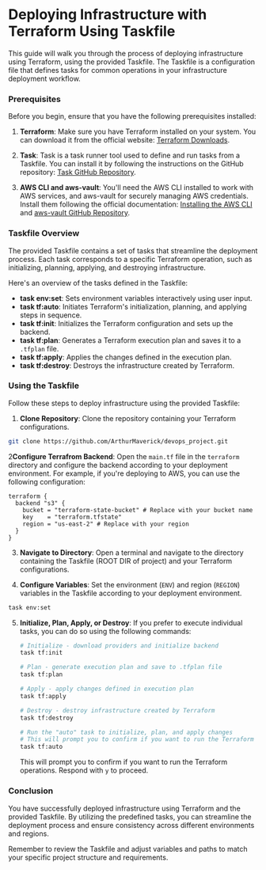 # Deploying Infrastructure with Terraform Using Taskfile

This guide will walk you through the process of deploying infrastructure using Terraform, using the provided Taskfile. The Taskfile is a configuration file that defines tasks for common operations in your infrastructure deployment workflow.

### Prerequisites

Before you begin, ensure that you have the following prerequisites installed:

1. **Terraform**: Make sure you have Terraform installed on your system. You can download it from the official website: [Terraform Downloads](https://www.terraform.io/downloads.html).

2. **Task**: Task is a task runner tool used to define and run tasks from a Taskfile. You can install it by following the instructions on the GitHub repository: [Task GitHub Repository](https://github.com/go-task/task).

3. **AWS CLI and aws-vault**: You'll need the AWS CLI installed to work with AWS services, and aws-vault for securely managing AWS credentials. Install them following the official documentation: [Installing the AWS CLI](https://docs.aws.amazon.com/cli/latest/userguide/install-cliv2.html) and [aws-vault GitHub Repository](https://github.com/99designs/aws-vault).

### Taskfile Overview

The provided Taskfile contains a set of tasks that streamline the deployment process. Each task corresponds to a specific Terraform operation, such as initializing, planning, applying, and destroying infrastructure.

Here's an overview of the tasks defined in the Taskfile:

- **task env:set**: Sets environment variables interactively using user input.
- **task tf:auto**: Initiates Terraform's initialization, planning, and applying steps in sequence.
- **task tf:init**: Initializes the Terraform configuration and sets up the backend.
- **task tf:plan**: Generates a Terraform execution plan and saves it to a `.tfplan` file.
- **task tf:apply**: Applies the changes defined in the execution plan.
- **task tf:destroy**: Destroys the infrastructure created by Terraform.

### Using the Taskfile

Follow these steps to deploy infrastructure using the provided Taskfile:

1. **Clone Repository**: Clone the repository containing your Terraform configurations.
```bash
git clone https://github.com/ArthurMaverick/devops_project.git
```
2**Configure Terrafrom Backend**: Open the `main.tf` file in the `terraform` directory and configure the backend according to your deployment environment. For example, if you're deploying to AWS, you can use the following configuration:
```hcl
terraform {
  backend "s3" {
    bucket = "terraform-state-bucket" # Replace with your bucket name
    key    = "terraform.tfstate"
    region = "us-east-2" # Replace with your region
  }
}
```

3. **Navigate to Directory**: Open a terminal and navigate to the directory containing the Taskfile (ROOT DIR of project) and your Terraform configurations.

4. **Configure Variables**: Set the environment (`ENV`) and region (`REGION`) variables in the Taskfile according to your deployment environment.
```bash
task env:set
```
5. **Initialize, Plan, Apply, or Destroy**: If you prefer to execute individual tasks, you can do so using the following commands:

      ```sh
      # Initialize - download providers and initialize backend
      task tf:init
      ```
      ```sh
      # Plan - generate execution plan and save to .tfplan file
      task tf:plan
      ```

      ```sh
      # Apply - apply changes defined in execution plan
      task tf:apply
      ```
   
      ```sh
      # Destroy - destroy infrastructure created by Terraform
      task tf:destroy
      ```
      ```sh
      # Run the "auto" task to initialize, plan, and apply changes
      # This will prompt you to confirm if you want to run the Terraform operations. Respond with `y` to proceed.
      task tf:auto
      ```

   This will prompt you to confirm if you want to run the Terraform operations. Respond with `y` to proceed.

### Conclusion

You have successfully deployed infrastructure using Terraform and the provided Taskfile. By utilizing the predefined tasks, you can streamline the deployment process and ensure consistency across different environments and regions.

Remember to review the Taskfile and adjust variables and paths to match your specific project structure and requirements.